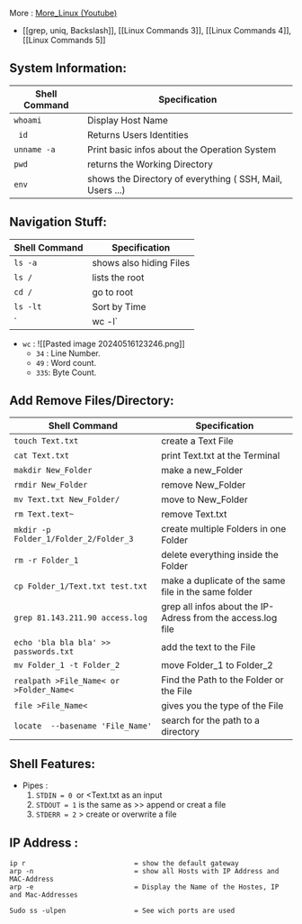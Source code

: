 More : [More_Linux (Youtube)](https://www.youtube.com/watch?v=UN1QB5BIvps&list=PLtK75qxsQaMLZSo7KL-PmiRarU7hrpnwK&index=14)
- [[grep, uniq, Backslash]], [[Linux Commands 3]], [[Linux Commands 4]], [[Linux Commands 5]] 

## System Information:

| Shell Command                             | Specification |
| ----------------------------------------- | ------------- |
| ```whoami```                              |  Display Host Name             |
| ``` id```                                 |  Returns Users Identities            |
| ```unname -a```                           |  Print basic infos about the Operation System             |
| ```pwd```                                 |  returns the Working Directory             |
| ```env```                                 |  shows the Directory of everything ( SSH, Mail, Users ...)             |


## Navigation Stuff:

| Shell Command | Specification           |
| ------------- | ----------------------- |
| ```ls -a ```  | shows also hiding Files |
| ```ls / ```   | lists the root          |
| ```cd / ```   | go to root              |
| ```ls -lt```  | Sort by Time            |
| `| wc -l`     | #count Files                         |

- `wc` :
  ![[Pasted image 20240516123246.png]]
	- `34` : Line Number.
	- `49` : Word count.
	- `335`: Byte Count.
## Add Remove Files/Directory:

| Shell Command                               | Specification                                               |
| ------------------------------------------- | ----------------------------------------------------------- |
| ```touch Text.txt```                        | create a Text File                                          |
| ```cat Text.txt```                          | print Text.txt at the Terminal                              |
| ```makdir New_Folder```                     | make a new_Folder                                           |
| ```rmdir New_Folder```                      | remove New_Folder                                           |
| ```mv Text.txt New_Folder/```               | move to New_Folder                                          |
| ```rm Text.text~ ```                        | remove Text.txt                                             |
| ```mkdir -p Folder_1/Folder_2/Folder_3```   | create multiple Folders in one Folder                       |
| ```rm -r Folder_1```                        | delete everything inside the Folder                         |
| ```cp Folder_1/Text.txt test.txt ```        | make a duplicate of the same file in the same folder        |
| ```grep 81.143.211.90 access.log ```        | grep all infos about the IP-Adress from the access.log file |
| ```echo 'bla bla bla' >> passwords.txt ```  | add the text to the File                                    |
| ```mv Folder_1 -t Folder_2 ```              | move Folder_1 to Folder_2                                   |
| ```realpath >File_Name< or >Folder_Name<``` | Find the Path to the Folder or the File                     |
| ```file >File_Name<```                      | gives you the type of the File                              |
| ```locate  --basename 'File_Name'```        | search for the path to a directory                          |                                            |                                                             |

## Shell Features:

 - Pipes :
	1. ```STDIN = 0 ```or <Text.txt as an input
	1. ```STDOUT = 1``` is the same as >> append or creat a file
	2. ```STDERR = 2``` > create or overwrite a file

## IP Address :

```Shell
ip r                           = show the default gateway
arp -n                         = show all Hosts with IP Address and MAC-Address
arp -e                         = Display the Name of the Hostes, IP and Mac-Addresses

Sudo ss -ulpen  		       = See wich ports are used 

```
  


